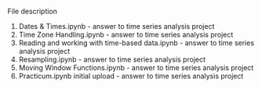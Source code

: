 
File description

01. Dates & Times.ipynb - answer to time series analysis project <br>
02. Time Zone Handling.ipynb - answer to time series analysis project <br>
03. Reading and working with time-based data.ipynb - answer to time series analysis project <br>
04. Resampling.ipynb  - answer to time series analysis project <br>
05. Moving Window Functions.ipynb - answer to time series analysis project <br>
06. Practicum.ipynb	initial upload - answer to time series analysis project <br>
